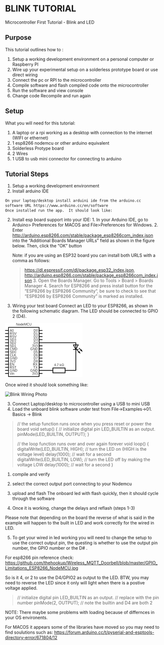 # BLINK TUTORIAL #
Microcontroller First Tutorial -  Blink and LED
## Purpose ##
This tutorial outlines how to :
1. Setup a working development environment on a personal computer or Raspberry PI
1. Wire up your experimental setup on a solderless prototype board or use direct wiring
1. Connect the pc or RPI to the microcontroller
1. Compile software and flash compiled code onto the microcontroller
1. Run the software and view console
1. Change code Recompile and run again
## Setup ##
What you will need for this tutorial:
1. A laptop or a rpi working as a desktop  with connection to the internet (WIFI or ethernet)
1. 1 esp8266 nodemcu or other arduino equivalent
1. Solderless Protype board
1. 2 Wires 
1. 1 USB to usb mini connector for connecting to arduino 

## Tutorial Steps
1. Setup a working development environment
  1. Install arduino IDE
  
    On your laptop/desktop install arduini ide from the arduino.cc software URL https://www.arduino.cc/en/software
    Once installed run the app.  It should look like:
    
  2. Install esp board support into your IDE:
    1. In your Arduino IDE, go to Arduino> Preferences for MACOS and File>Preferences for Windows.
    2. Enter http://arduino.esp8266.com/stable/package_esp8266com_index.json into the “Additional Boards Manager URLs” field as shown in the figure below. Then, click the “OK” button

      Note: if you are using an ESP32 board you can install both URLS with a comma as follows:
      > https://dl.espressif.com/dl/package_esp32_index.json,    
      > http://arduino.esp8266.com/stable/package_esp8266com_index.json 
    3. Open the Boards Manager. Go to Tools > Board > Boards Manager
    4. Search for ESP8266 and press install button for the “ESP8266 by ESP8266 Community“, be sure to check to see that “ESP8266 by ESP8266 Community” is marked as installed.
2. Wiring your test board
Connect an LED to your ESP8266, as shown in the following schematic diagram. The LED should be connected to GPIO 2 (D4).

![Blink Circuit Diagram](/blink_tutorial/images/blink_circuitdiagram.png)

Once wired it should look something like:

![Blink Wiring Photo](/blink_tutorial/images/blink_wiring_cropped.png)

3. Connect Laptop/desktop to microcontroller using a USB to mini USB
4. Load the unboard blink software under test from File->Examples->01. Basics -> Blink

> // the setup function runs once when you press reset or power the board
> void setup() {
>   // initialize digital pin LED_BUILTIN as an output.
>   pinMode(LED_BUILTIN, OUTPUT);
> }
> 
> // the loop function runs over and over again forever
> void loop() {
>   digitalWrite(LED_BUILTIN, HIGH);   // turn the LED on (HIGH is the voltage level)
>   delay(1000);                       // wait for a second
>   digitalWrite(LED_BUILTIN, LOW);    // turn the LED off by making the voltage LOW
>   delay(1000);                       // wait for a second
>  }

   1. compile and verify
   2. select the correct output port connecting to your Nodemcu
   3. upload and flash
   The onboard led with flash quickly, then it should cycle through the software

   4. Once it is working, change the delays and reflash (steps 1-3)
   
   Please note that depending on the board the reverse of what is said in the example will happen to the built in LED and work correctly for the wired in LED.


   5. To get your wired in led working you will need to change the setup to use the correct output pin,  the questing is whether to use the output pin number, the GPIO number or the D# .

For esp8266 pin reference check:
https://github.com/thehookup/Wireless_MQTT_Doorbell/blob/master/GPIO_Limitations_ESP8266_NodeMCU.jpg

So is it 4, or 2 to use the D4/GPIO2 as output to the LED.  BTW,  you may need to reverse the LED since it only will light when there is a postive voltage applied.

>   // initialize digital pin LED_BUILTIN as an output.
>   // replace with the pin number
>   pinMode(2, OUTPUT); // note the builtin and D4 are both 2

   NOTE: There maybe some problems with loading because of differnces in your OS environents.

   For MACOS it appears some of the libraries have moved so you may need to find soulutions such as:
   https://forum.arduino.cc/t/pyserial-and-esptools-directory-error/671804/12
